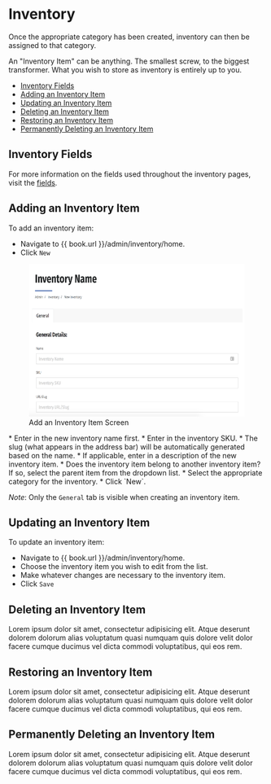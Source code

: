 # Inventory

Once the appropriate category has been created, inventory can then be assigned to that category.

An "Inventory Item" can be anything. The smallest screw, to the biggest transformer. What you wish to store as inventory is entirely up to you.


* [Inventory Fields](#inventory-fields)
* [Adding an Inventory Item](#adding-an-inventory-item)
* [Updating an Inventory Item](#updating-an-inventory-item)
* [Deleting an Inventory Item](#deleting-an-inventory-item)
* [Restoring an Inventory Item](#restoring-an-inventory-item)
* [Permanently Deleting an Inventory Item](#permanently-deleting-an-inventory-item)


## Inventory Fields
For more information on the fields used throughout the inventory pages, visit the [fields](/inventory/Inventory/fields.md).

## Adding an Inventory Item

To add an inventory item:

* Navigate to {{ book.url }}/admin/inventory/home.
* Click `New`
<figure>
    <img src="/assets/add-inventory.png" height="300" />
    <figcaption>Add an Inventory Item Screen</figcaption>
</figure>
* Enter in the new inventory name first.
* Enter in the inventory SKU.
* The slug (what appears in the address bar) will be automatically generated based on the name.
* If applicable, enter in a description of the new inventory item.
* Does the inventory item belong to another inventory item? If so, select the parent item from the dropdown list.
* Select the appropriate category for the inventory.
* Click `New`.

*Note*: Only the `General` tab is visible when creating an inventory item.

## Updating an Inventory Item

To update an inventory item:

* Navigate to {{ book.url }}/admin/inventory/home.
* Choose the inventory item you wish to edit from the list.
* Make whatever changes are necessary to the inventory item.
* Click `Save`

## Deleting an Inventory Item

Lorem ipsum dolor sit amet, consectetur adipisicing elit. Atque deserunt dolorem dolorum alias voluptatum quasi numquam quis dolore velit dolor facere cumque ducimus vel dicta commodi voluptatibus, qui eos rem.

## Restoring an Inventory Item

Lorem ipsum dolor sit amet, consectetur adipisicing elit. Atque deserunt dolorem dolorum alias voluptatum quasi numquam quis dolore velit dolor facere cumque ducimus vel dicta commodi voluptatibus, qui eos rem.

## Permanently Deleting an Inventory Item

Lorem ipsum dolor sit amet, consectetur adipisicing elit. Atque deserunt dolorem dolorum alias voluptatum quasi numquam quis dolore velit dolor facere cumque ducimus vel dicta commodi voluptatibus, qui eos rem.

